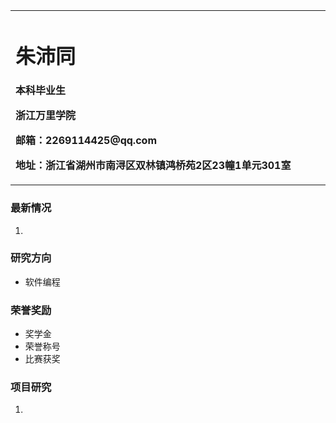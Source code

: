 <table border="0">
  <tr>
    <td width="75%">
      <h1>朱沛同</h1>
      <p><b>本科毕业生</b></p>
      <p><b>浙江万里学院</b></p>
      <p><b>邮箱：2269114425@qq.com</b></p>
      <p><b>地址：浙江省湖州市南浔区双林镇鸿桥苑2区23幢1单元301室</b></p>
    </td>
  </tr>
</table>

### 最新情况
1.
### 研究方向
 - 软件编程
### 荣誉奖励
 - 奖学金
 - 荣誉称号
 - 比赛获奖
### 项目研究
1.
